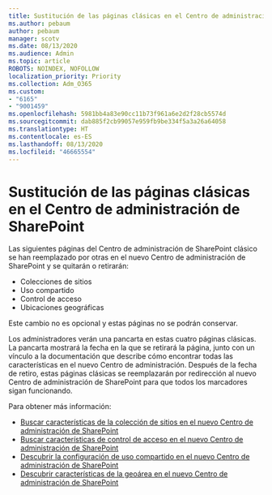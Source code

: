 ```yaml
---
title: Sustitución de las páginas clásicas en el Centro de administración de SharePoint
ms.author: pebaum
author: pebaum
manager: scotv
ms.date: 08/13/2020
ms.audience: Admin
ms.topic: article
ROBOTS: NOINDEX, NOFOLLOW
localization_priority: Priority
ms.collection: Adm_O365
ms.custom:
- "6165"
- "9001459"
ms.openlocfilehash: 5981bb4a83e90cc11b73f961a6e2d2f28cb5574d
ms.sourcegitcommit: dab885f2cb99057e959fb9be334f5a3a26a64058
ms.translationtype: HT
ms.contentlocale: es-ES
ms.lasthandoff: 08/13/2020
ms.locfileid: "46665554"
---
```

# <a name="retire-classic-pages-in-sharepoint-admin-center"></a>Sustitución de las páginas clásicas en el Centro de administración de SharePoint

Las siguientes páginas del Centro de administración de SharePoint clásico se han reemplazado por otras en el nuevo Centro de administración de SharePoint y se quitarán o retirarán: 

- Colecciones de sitios 
- Uso compartido
- Control de acceso
- Ubicaciones geográficas

Este cambio no es opcional y estas páginas no se podrán conservar.

Los administradores verán una pancarta en estas cuatro páginas clásicas. La pancarta mostrará la fecha en la que se retirará la página, junto con un vínculo a la documentación que describe cómo encontrar todas las características en el nuevo Centro de administración. Después de la fecha de retiro, estas páginas clásicas se reemplazarán por redirección al nuevo Centro de administración de SharePoint para que todos los marcadores sigan funcionando.
  
Para obtener más información:

- [Buscar características de la colección de sitios en el nuevo Centro de administración de SharePoint](https://docs.microsoft.com/sharepoint/site-collections-page)
- [Buscar características de control de acceso en el nuevo Centro de administración de SharePoint](https://docs.microsoft.com/sharepoint/control-access)
- [Descubrir la configuración de uso compartido en el nuevo Centro de administración de SharePoint](https://docs.microsoft.com/sharepoint/sharing-settings)
- [Descubrir características de la geoárea en el nuevo Centro de administración de SharePoint](https://docs.microsoft.com/sharepoint/manage-geo-locations)